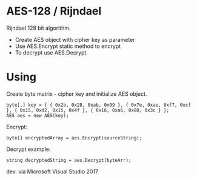 # AES-128 / Rijndael
Rijndael 128 bit algorithm.

- Create AES object with cipher key as parameter
- Use AES.Encrypt static method to encrypt
- To decrypt use AES.Decrypt.

# Using
Create byte matrix - cipher key and initialize AES object.
```
byte[,] key = { { 0x2b, 0x28, 0xab, 0x09 }, { 0x7e, 0xae, 0xf7, 0xcf }, { 0x15, 0xd2, 0x15, 0x4f }, { 0x16, 0xa6, 0x88, 0x3c } };
AES aes = new AES(key);
```

Encrypt:
```
byte[] encryptedArray = aes.Encrypt(sourceString);
```

Decrypt example:
```
string decryptedString = aes.Decrypt(byteArr);
```
dev. via Microsoft Visual Studio 2017
